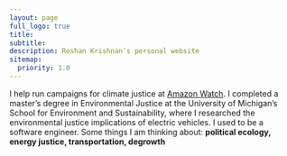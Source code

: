 ```yaml
---
layout: page
full_logo: true
title:
subtitle:
description: Roshan Krishnan's personal website
sitemap:
  priority: 1.0
---
```

I help run campaigns for climate justice at <a href=https://amazonwatch.org/>Amazon Watch</a>. I completed a master’s degree in Environmental Justice at the University of Michigan’s School for Environment and Sustainability, where I researched the environmental justice implications of electric vehicles. I used to be a software engineer. Some things I am thinking about: <b>political ecology, energy justice, transportation, degrowth</b>

<br>
<br>
<br>
<br>
<br>
<br>
<br>
<br>
<br>
